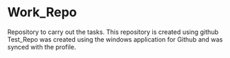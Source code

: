 # Work_Repo
Repository to carry out the tasks. This repository is created using github
Test_Repo was created using the windows application for Github and was synced with the profile.
